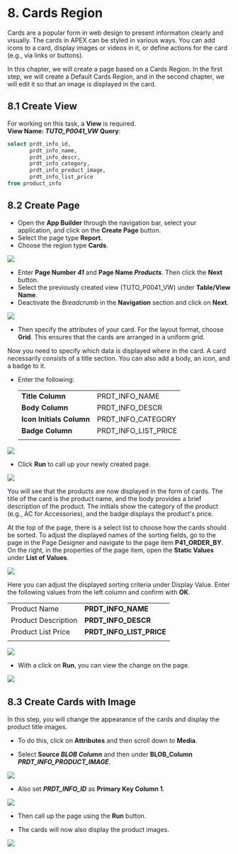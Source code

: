 # <a name="cards-region"></a>8. Cards Region

Cards are a popular form in web design to present information clearly and visually. The cards in APEX can be styled in various ways. You can add icons to a card, display images or videos in it, or define actions for the card (e.g., via links or buttons).

In this chapter, we will create a page based on a Cards Region. In the first step, we will create a Default Cards Region, and in the second chapter, we will edit it so that an image is displayed in the card.

## <a name="cards-view-erstellen"></a>8.1	Create View

For working on this task, a **View** is required.  
**View Name: *TUTO_P0041_VW***
**Query**:

```sql
select prdt_info_id,
       prdt_info_name,
       prdt_info_descr,
       prdt_info_category,
       prdt_info_product_image,
       prdt_info_list_price
from product_info
 ```

## <a name="cards-seite-erstellen"></a>8.2	Create Page

- Open the **App Builder** through the navigation bar, select your application, and click on the **Create Page** button.  
- Select the page type **Report**.  
- Choose the region type **Cards**.  

![](../../assets/Chapter-08/Cards_01.jpg)

- Enter **Page Number *41*** and **Page Name *Products***. Then click the **Next** button.  
- Select the previously created view (TUTO_P0041_VW) under **Table/View Name**.  
- Deactivate the *Breadcrumb* in the **Navigation** section and click on **Next**.  

![](../../assets/Chapter-08/Cards_02.jpg) 

- Then specify the attributes of your card. For the layout format, choose **Grid**. This ensures that the cards are arranged in a uniform grid.   

Now you need to specify which data is displayed where in the card. A card necessarily consists of a title section. You can also add a body, an icon, and a badge to it.  
- Enter the following:   

  |  |  |
  |--|--|
  |**Title Column** | PRDT_INFO_NAME |
  |**Body Column** | PRDT_INFO_DESCR |
  |**Icon Initials Column** | PRDT_INFO_CATEGORY |
  |**Badge Column** | PRDT_INFO_LIST_PRICE |
  |  |  |  

![](../../assets/Chapter-08/Cards_03.jpg)  

- Click **Run** to call up your newly created page.  

![](../../assets/Chapter-08/Cards_04.jpg) 

You will see that the products are now displayed in the form of cards. The title of the card is the product name, and the body provides a brief description of the product. The initials show the category of the product (e.g., AC for Accessories), and the badge displays the product's price.  

At the top of the page, there is a select list to choose how the cards should be sorted. To adjust the displayed names of the sorting fields, go to the page in the Page Designer and navigate to the page item **P41_ORDER_BY**. On the right, in the properties of the page item, open the **Static Values** under **List of Values**. 

![](../../assets/Chapter-08/Cards_05.jpg) 

Here you can adjust the displayed sorting criteria under Display Value. Enter the following values from the left column and confirm with **OK**.

  |  |  |
  |--|--|
  |Product Name | **PRDT_INFO_NAME** |
  |Product Description | **PRDT_INFO_DESCR** |
  |Product List Price | **PRDT_INFO_LIST_PRICE** |
  |  |  | 

![](../../assets/Chapter-08/Cards_06.jpg) 

- With a click on **Run**, you can view the change on the page.

![](../../assets/Chapter-08/Cards_07.jpg) 
 
## <a name="cards-mit-bild-erstellen"></a>8.3	Create Cards with Image

In this step, you will change the appearance of the cards and display the product title images.  
- To do this, click on **Attributes** and then scroll down to **Media**.  

- Select **Source *BLOB Column*** and then under **BLOB_Column *PRDT_INFO_PRODUCT_IMAGE***. 

![](../../assets/Chapter-08/Cards_08.jpg)

- Also set ***PRDT_INFO_ID*** as **Primary Key Column 1**.  

![](../../assets/Chapter-08/Cards_09.jpg)

- Then call up the page using the **Run** button.  

- The cards will now also display the product images. 

![](../../assets/Chapter-08/Cards_10.jpg)